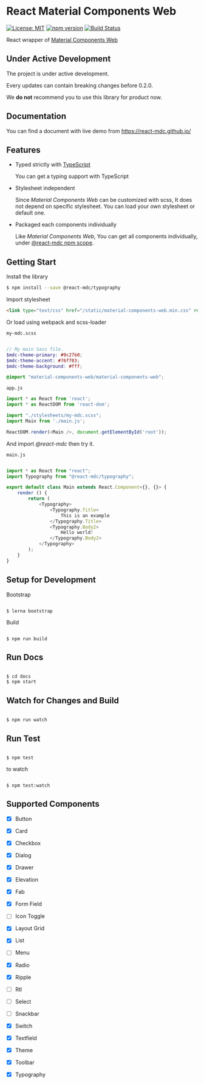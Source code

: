 React Material Components Web
=============================

[![License: MIT](https://img.shields.io/github/license/mashape/apistatus.svg)](https://opensource.org/licenses/MIT)
[![npm version](https://badge.fury.io/js/react-material-components-web.svg)](https://www.npmjs.com/package/react-material-components-web)
[![Build Status](https://img.shields.io/travis/react-mdc/react-material-components-web.svg)](https://travis-ci.org/react-mdc/react-material-components-web)


React wrapper of [Material Components Web](
https://github.com/material-components/material-components-web)

Under Active Development
------------------------

The project is under active development.

Every updates can contain breaking changes before 0.2.0.

We **do not** recommend you to use this library for product now.

Documentation
-------------

You can find a document with live demo from https://react-mdc.github.io/

Features
--------

*  Typed strictly with [TypeScript](http://typescriptlang.org)

   You can get a typing support with TypeScript

*  Stylesheet independent

   Since *Material Components Web* can be customized with scss,
   It does not depend on specific stylesheet.
   You can load your own stylesheet or default one.

*  Packaged each components individually

   Like *Material Components Web*, You can get all components individually,
   under [@react-mdc npm scope](https://www.npmjs.com/%7Ereact-mdc).

Getting Start
-------------

Install the library

``` bash
$ npm install --save @react-mdc/typography
```

Import stylesheet

``` html
<link type="text/css" href="/static/material-components-web.min.css" rel="stylesheet" />

```

Or load using webpack and scss-loader

`my-mdc.scss`
``` scss

// My main Sass file.
$mdc-theme-primary: #9c27b0;
$mdc-theme-accent: #76ff03;
$mdc-theme-background: #fff;

@import "material-components-web/material-components-web";

```

`app.js`
``` javascript
import * as React from 'react';
import * as ReactDOM from 'react-dom';

import "./stylesheets/my-mdc.scss";
import Main from './main.js';

ReactDOM.render(<Main />, document.getElementById('root'));

```

And import *@react-mdc* then try it.

`main.js`
``` typescript

import * as React from "react";
import Typography from "@react-mdc/typography";

export default class Main extends React.Component<{}, {}> {
    render () {
        return (
            <Typography>
                <Typography.Title>
                    This is an example
                </Typography.Title>
                <Typography.Body2>
                    Hello world!
                </Typography.Body2>
            </Typography>
        );
    }
}

```

Setup for Development
---------------------

Bootstrap

``` shell

$ lerna bootstrap

```

Build

``` shell

$ npm run build

```


Run Docs
--------

``` shell

$ cd docs
$ npm start

```

Watch for Changes and Build
---------------------------

``` shell

$ npm run watch

```


Run Test
--------

``` shell

$ npm test

```

to watch

``` shell

$ npm test:watch

```

Supported Components
--------------------

- [x] Button

- [x] Card

- [x] Checkbox

- [x] Dialog

- [x] Drawer

- [x] Elevation

- [x] Fab

- [x] Form Field

- [ ] Icon Toggle

- [x] Layout Grid

- [x] List

- [ ] Menu

- [x] Radio

- [x] Ripple

- [ ] Rtl

- [ ] Select

- [ ] Snackbar

- [x] Switch

- [x] Textfield

- [x] Theme

- [x] Toolbar

- [x] Typography
